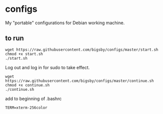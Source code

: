 # configs
My "portable" configurations for Debian working machine.

## to run
```
wget https://raw.githubusercontent.com/bigsby/configs/master/start.sh
chmod +x start.sh
./start.sh
```

Log out and log in for sudo to take effect.

```
wget https://raw.githubusercontent.com/bigsby/configs/master/continue.sh
chmod +x continue.sh
./continue.sh
```

add to beginning of .bashrc
```
TERM=xterm-256color
```
